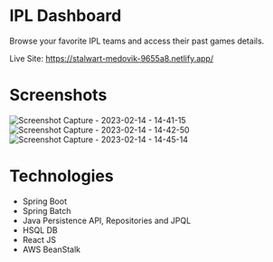 # IPL Dashboard
Browse your favorite IPL teams and access their past games details.

Live Site: https://stalwart-medovik-9655a8.netlify.app/

# Screenshots
![Screenshot Capture - 2023-02-14 - 14-41-15](https://user-images.githubusercontent.com/31875604/218691596-291c2e4a-75ac-46a8-8ce4-d7f90cb931d9.png)
![Screenshot Capture - 2023-02-14 - 14-42-50](https://user-images.githubusercontent.com/31875604/218691637-57bcf7f7-e0cf-46e8-a1eb-ecce15dd7dd9.png)
![Screenshot Capture - 2023-02-14 - 14-45-14](https://user-images.githubusercontent.com/31875604/218691676-996649ee-3168-4313-9836-3f4864dfb55f.png)

# Technologies
* Spring Boot
* Spring Batch
* Java Persistence API, Repositories and JPQL
* HSQL DB
* React JS
* AWS BeanStalk
